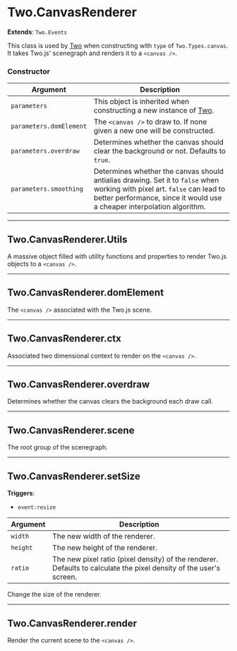 # Two.CanvasRenderer


<div class="extends">

__Extends__: `Two.Events`

</div>


This class is used by [Two](/documentation/) when constructing with `type` of `Two.Types.canvas`. It takes Two.js' scenegraph and renders it to a `<canvas />`.


### Constructor


| Argument | Description |
| ---- | ----------- |
| `parameters` | This object is inherited when constructing a new instance of [Two](/documentation/). |
| `parameters.domElement` | The `<canvas />` to draw to. If none given a new one will be constructed. |
| `parameters.overdraw` | Determines whether the canvas should clear the background or not. Defaults to `true`. |
| `parameters.smoothing` | Determines whether the canvas should antialias drawing. Set it to `false` when working with pixel art. `false` can lead to better performance, since it would use a cheaper interpolation algorithm. |



---

<div class="static ">

## Two.CanvasRenderer.Utils








<div class="properties">

A massive object filled with utility functions and properties to render Two.js objects to a `<canvas />`.

</div>











</div>



---

<div class="instance ">

## Two.CanvasRenderer.domElement








<div class="properties">

The `<canvas />` associated with the Two.js scene.

</div>











</div>



---

<div class="instance ">

## Two.CanvasRenderer.ctx








<div class="properties">

Associated two dimensional context to render on the `<canvas />`.

</div>











</div>



---

<div class="instance ">

## Two.CanvasRenderer.overdraw








<div class="properties">

Determines whether the canvas clears the background each draw call.

</div>











</div>



---

<div class="instance ">

## Two.CanvasRenderer.scene








<div class="properties">

The root group of the scenegraph.

</div>











</div>



---

<div class="instance ">

## Two.CanvasRenderer.setSize






<div class="fires">

__Triggers__:

+ `event:resize`

</div>





<div class="params">

| Argument | Description |
| ---- | ----------- |
| `width` | The new width of the renderer. |
| `height` | The new height of the renderer. |
| `ratio` | The new pixel ratio (pixel density) of the renderer. Defaults to calculate the pixel density of the user's screen. |
</div>




<div class="description">

Change the size of the renderer.

</div>






</div>



---

<div class="instance ">

## Two.CanvasRenderer.render













<div class="description">

Render the current scene to the `<canvas />`.

</div>






</div>


